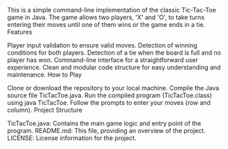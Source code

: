 This is a simple command-line implementation of the classic Tic-Tac-Toe game in Java. The game allows two players, 'X' and 'O', to take turns entering their moves until one of them wins or the game ends in a tie.
Features

Player input validation to ensure valid moves.
Detection of winning conditions for both players.
Detection of a tie when the board is full and no player has won.
Command-line interface for a straightforward user experience.
Clean and modular code structure for easy understanding and maintenance.
How to Play

Clone or download the repository to your local machine.
Compile the Java source file TicTacToe.java.
Run the compiled program (TicTacToe.class) using java TicTacToe.
Follow the prompts to enter your moves (row and column).
Project Structure

TicTacToe.java: Contains the main game logic and entry point of the program.
README.md: This file, providing an overview of the project.
LICENSE: License information for the project.
